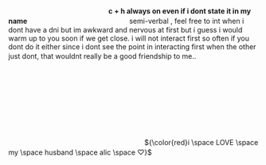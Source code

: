 


ㅤㅤㅤㅤㅤㅤㅤㅤㅤ

ㅤㅤㅤㅤㅤㅤㅤㅤ ㅤㅤㅤㅤㅤㅤㅤ **c + h always on even if i dont state it in my name**
ㅤㅤㅤㅤㅤㅤㅤㅤ ㅤㅤㅤㅤㅤㅤㅤ semi-verbal  ,  feel free to int when i dont have a dni but im awkward and nervous at first but i guess i would warm up to you soon if we get close. i will not interact first so often if you dont do it either since i dont see the point in interacting first when the other just dont, that wouldnt really be a good friendship to me..
ㅤㅤㅤㅤㅤㅤㅤㅤㅤㅤㅤㅤㅤㅤㅤㅤㅤㅤㅤㅤㅤㅤㅤㅤㅤㅤㅤㅤㅤㅤㅤㅤㅤㅤㅤㅤㅤㅤㅤㅤㅤㅤㅤㅤㅤㅤㅤㅤㅤㅤㅤㅤㅤㅤㅤㅤㅤㅤㅤㅤㅤㅤㅤㅤㅤㅤㅤㅤㅤㅤㅤㅤㅤㅤㅤㅤㅤㅤㅤㅤㅤㅤㅤㅤㅤㅤㅤㅤㅤㅤㅤㅤㅤㅤㅤㅤㅤㅤㅤㅤㅤㅤㅤㅤㅤㅤㅤㅤㅤㅤㅤㅤㅤㅤㅤㅤㅤㅤㅤㅤㅤㅤㅤㅤㅤㅤㅤㅤㅤㅤㅤㅤㅤㅤㅤㅤㅤㅤㅤㅤㅤㅤㅤㅤㅤㅤㅤㅤㅤㅤㅤㅤㅤㅤㅤㅤㅤㅤㅤㅤㅤㅤㅤㅤㅤㅤㅤㅤㅤㅤㅤㅤㅤㅤㅤㅤㅤㅤㅤㅤㅤㅤㅤㅤㅤㅤㅤㅤㅤㅤㅤㅤㅤㅤㅤㅤㅤㅤㅤㅤㅤㅤㅤㅤㅤㅤㅤㅤㅤㅤㅤㅤㅤㅤㅤㅤㅤㅤㅤㅤㅤㅤㅤㅤㅤㅤㅤㅤㅤㅤㅤㅤㅤㅤㅤㅤㅤㅤㅤㅤㅤㅤㅤㅤㅤㅤ




ㅤㅤ ㅤㅤㅤㅤㅤㅤ ㅤㅤㅤㅤ ㅤㅤㅤㅤㅤㅤㅤㅤ ${\color{red}i \space LOVE \space my \space husband \space alic \space ♡}$
ㅤㅤㅤㅤ ㅤㅤㅤㅤ ㅤㅤㅤㅤ ㅤㅤㅤㅤ ㅤㅤㅤㅤ ㅤㅤㅤㅤ ㅤㅤㅤㅤ ㅤㅤㅤㅤ ㅤㅤㅤㅤ ㅤㅤㅤㅤ ㅤㅤㅤㅤ ㅤㅤㅤㅤ ㅤㅤㅤㅤ ㅤㅤㅤㅤ ㅤㅤㅤㅤ ㅤㅤㅤㅤ ㅤㅤㅤㅤ ㅤㅤㅤㅤ ㅤㅤㅤㅤ ㅤㅤㅤㅤ ㅤㅤㅤㅤ ㅤㅤㅤㅤ 


ㅤㅤㅤㅤ ㅤㅤㅤㅤ ㅤㅤㅤㅤ ㅤㅤㅤㅤ ㅤㅤㅤㅤ ㅤㅤㅤㅤ ㅤㅤㅤㅤ ㅤㅤㅤㅤ ㅤㅤㅤㅤ ㅤㅤㅤㅤ ㅤㅤㅤㅤ ㅤㅤㅤㅤ ㅤㅤㅤㅤ ㅤㅤㅤㅤ ㅤㅤㅤㅤ ㅤㅤㅤㅤ ㅤㅤㅤㅤ ㅤㅤㅤㅤ ㅤㅤㅤㅤ ㅤㅤㅤ
  
  
